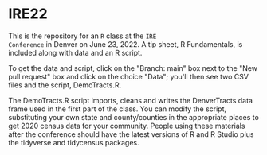 # IRE22

This is the repository for an <code>R</code> class at the <code>IRE Conference</code> in Denver on June 23, 2022. A tip sheet, R Fundamentals, is included along with data and an R script. 

To get the data and script, click on the "Branch: main" box next to the "New pull request" box and click on the choice "Data"; you'll then see two CSV files and the script, DemoTracts.R. 

The DemoTracts.R script imports, cleans and writes the DenverTracts data frame used in the first part of the class. You can modify the script, substituting your own state and county/counties in the appropriate places to get 2020 census data for your community. People using these materials after the conference should have the latest versions of R and R Studio plus the tidyverse and tidycensus packages.
